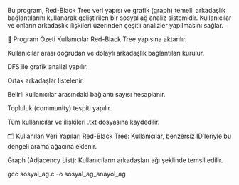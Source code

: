 Bu program, Red-Black Tree veri yapısı ve grafik (graph) temelli arkadaşlık bağlantılarını kullanarak geliştirilen bir sosyal ağ analiz sistemidir. Kullanıcılar ve onların arkadaşlık ilişkileri üzerinden çeşitli analizler yapılmasını sağlar.

🧾 Program Özeti
Kullanıcılar Red-Black Tree yapısına aktarılır.

Kullanıcılar arası doğrudan ve dolaylı arkadaşlık bağlantıları kurulur.

DFS ile grafik analizi yapılır.

Ortak arkadaşlar listelenir.

Belirli kullanıcılar arasındaki bağlantı sayısı hesaplanır.

Topluluk (community) tespiti yapılır.

Tüm kullanıcılar ve ilişkileri .txt dosyasına kaydedilir.

🗂 Kullanılan Veri Yapıları
Red-Black Tree: Kullanıcılar, benzersiz ID’leriyle bu dengeli arama ağacına eklenir.

Graph (Adjacency List): Kullanıcıların arkadaşları ağı şeklinde temsil edilir.

gcc sosyal_ag.c -o sosyal_ag_anayol_ag

